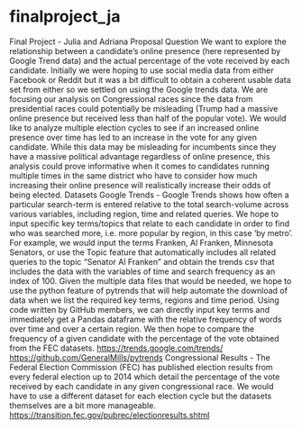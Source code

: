 # finalproject_ja
Final Project - Julia and Adriana
Proposal Question
We want to explore the relationship between a candidate’s online presence (here represented
by Google Trend data) and the actual percentage of the vote received by each candidate.
Initially we were hoping to use social media data from either Facebook or Reddit but it was a bit
difficult to obtain a coherent usable data set from either so we settled on using the Google
trends data. We are focusing our analysis on Congressional races since the data from
presidential races could potentially be misleading (Trump had a massive online presence but
received less than half of the popular vote). We would like to analyze multiple election cycles to
see if an increased online presence over time has led to an increase in the vote for any given
candidate. While this data may be misleading for incumbents since they have a massive political
advantage regardless of online presence, this analysis could prove informative when it comes to
candidates running multiple times in the same district who have to consider how much
increasing their online presence will realistically increase their odds of being elected.
Datasets
Google Trends - Google Trends shows how often a particular search-term is entered relative to
the total search-volume across various variables, including region, time and related queries. We
hope to input specific key terms/topics that relate to each candidate in order to find who was
searched more, i.e. more popular by region, in this case ‘by metro’. For example, we would input
the terms Franken, Al Franken, Minnesota Senators, or use the Topic feature that automatically
includes all related queries to the topic “Senator Al Franken” and obtain the trends csv that
includes the data with the variables of time and search frequency as an index of 100. Given the
multiple data files that would be needed, we hope to use the python feature of pytrends that will
help automate the download of data when we list the required key terms, regions and time
period. Using code written by GitHub members, we can directly input key terms and immediately
get a Pandas dataframe with the relative frequency of words over time and over a certain
region. We then hope to compare the frequency of a given candidate with the percentage of the
vote obtained from the FEC datasets.
https://trends.google.com/trends/
https://github.com/GeneralMills/pytrends
Congressional Results - The Federal Election Commission (FEC) has published election
results from every federal election up to 2014 which detail the percentage of the vote received
by each candidate in any given congressional race. We would have to use a different dataset for
each election cycle but the datasets themselves are a bit more manageable.
https://transition.fec.gov/pubrec/electionresults.shtml
